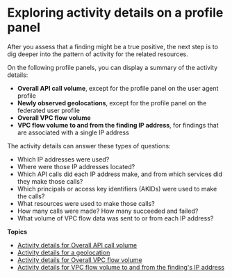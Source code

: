 # Exploring activity details on a profile panel<a name="profile-panel-drilldown"></a>

After you assess that a finding might be a true positive, the next step is to dig deeper into the pattern of activity for the related resources\.

On the following profile panels, you can display a summary of the activity details:
+ **Overall API call volume**, except for the profile panel on the user agent profile
+ **Newly observed geolocations**, except for the profile panel on the federated user profile
+ **Overall VPC flow volume**
+ **VPC flow volume to and from the finding IP address**, for findings that are associated with a single IP address

The activity details can answer these types of questions:
+ Which IP addresses were used?
+ Where were those IP addresses located?
+ Which API calls did each IP address make, and from which services did they make those calls?
+ Which principals or access key identifiers \(AKIDs\) were used to make the calls?
+ What resources were used to make those calls?
+ How many calls were made? How many succeeded and failed?
+ What volume of VPC flow data was sent to or from each IP address?

**Topics**
+ [Activity details for Overall API call volume](profile-panel-drilldown-overall-api-volume.md)
+ [Activity details for a geolocation](profile-panel-drilldown-new-geolocations.md)
+ [Activity details for Overall VPC flow volume](profile-panel-drilldown-overall-vpc-volume.md)
+ [Activity details for VPC flow volume to and from the finding's IP address](profile-panel-drilldown-vpc-to-from-finding-ip.md)